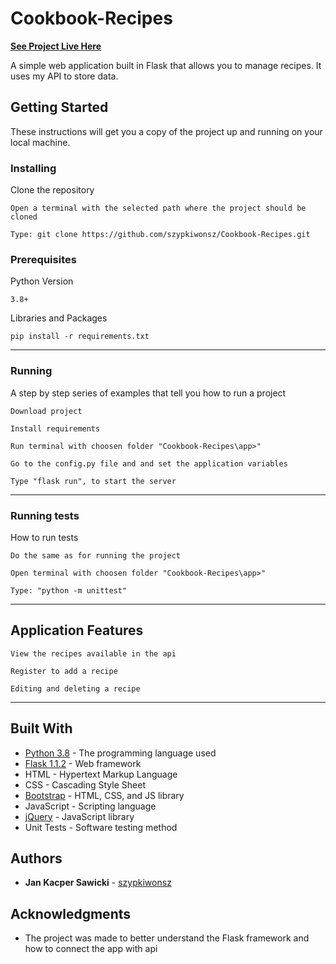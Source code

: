 # Cookbook-Recipes

[**See Project Live Here**](https://recipes-cookbook-flask.herokuapp.com/)

A simple web application built in Flask that allows you to manage recipes. It uses my API to store data.

## Getting Started

These instructions will get you a copy of the project up and running on your local machine.

### Installing

Clone the repository

```
Open a terminal with the selected path where the project should be cloned
```
```
Type: git clone https://github.com/szypkiwonsz/Cookbook-Recipes.git
```

### Prerequisites
Python Version
```
3.8+
```

Libraries and Packages

```
pip install -r requirements.txt
```
---

### Running

A step by step series of examples that tell you how to run a project

```
Download project
```
```
Install requirements
```
```
Run terminal with choosen folder "Cookbook-Recipes\app>"
```
```
Go to the config.py file and and set the application variables
```
```
Type "flask run", to start the server
```
---
### Running tests

How to run tests
```
Do the same as for running the project
```
```
Open terminal with choosen folder "Cookbook-Recipes\app>"
```
```
Type: "python -m unittest"
```
---

## Application Features
```
View the recipes available in the api
```
```
Register to add a recipe
```
```
Editing and deleting a recipe
```
---
## Built With

* [Python 3.8](https://www.python.org/) - The programming language used
* [Flask 1.1.2](https://flask.palletsprojects.com/) -  Web framework
* HTML - Hypertext Markup Language
* CSS - Cascading Style Sheet
* [Bootstrap](https://getbootstrap.com/) - HTML, CSS, and JS library
* JavaScript - Scripting language
* [jQuery](https://jquery.com/) - JavaScript library
* Unit Tests - Software testing method

## Authors

* **Jan Kacper Sawicki** - [szypkiwonsz](https://github.com/szypkiwonsz)

## Acknowledgments

* The project was made to better understand the Flask framework and how to connect the app with api
